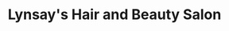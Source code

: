 ---
title: "Lynsay's Hair and Beauty Salon"
url: /dublin/lynsays-hair-and-beauty-salon/
shop: Kosmetik
---